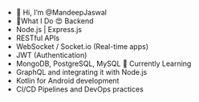 - 👋 Hi, I’m @MandeepJaswal
- 👀What I Do
😍 Backend
- Node.js | Express.js 
- RESTful APIs
- WebSocket / Socket.io (Real-time apps) 
- JWT (Authentication) 
- MongoDB, PostgreSQL, MySQL
🌱 Currently Learning
- GraphQL and integrating it with Node.js
- Kotlin for Android development
- CI/CD Pipelines and DevOps practices
<!---
MandeepJas/MandeepJas is a ✨ special ✨ repository because its `README.md` (this file) appears on your GitHub profile.
You can click the Preview link to take a look at your changes.
--->
